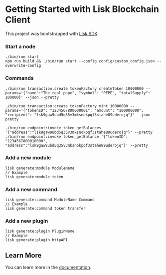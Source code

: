 # Getting Started with Lisk Blockchain Client

This project was bootstrapped with [Lisk SDK](https://github.com/LiskHQ/lisk-sdk)

### Start a node

```
./bin/run start
npm run build && ./bin/run start --config config/custom_config.json --overwrite-config
```

### Commands

```
./bin/run transaction:create tokenFactory createToken 10000000 --params='{"name":"The real pepe", "symbol": "PEPE", "totalSupply": 100000}' --json --pretty

./bin/run transaction:create tokenFactory mint 10000000 --params='{"tokenID": "1234567800000001", "amount": "100000000", "recipient": "lsk9gaw9ubd5q35v3mksnokpqf3stahe89uderojq"}' --json --pretty

./bin/run endpoint:invoke token_getBalances '{"address":"lsk9gaw9ubd5q35v3mksnokpqf3stahe89uderojq"}' --pretty
./bin/run endpoint:invoke token_getBalance '{"tokenID": "1234567800010000", "address":"lsk9gaw9ubd5q35v3mksnokpqf3stahe89uderojq"}' --pretty
```

### Add a new module

```
lisk generate:module ModuleName
// Example
lisk generate:module token
```

### Add a new command

```
lisk generate:command ModuleName Command
// Example
lisk generate:command token transfer
```

### Add a new plugin

```
lisk generate:plugin PluginName
// Example
lisk generate:plugin httpAPI
```

## Learn More

You can learn more in the [documentation](https://lisk.com/documentation/lisk-sdk/).
